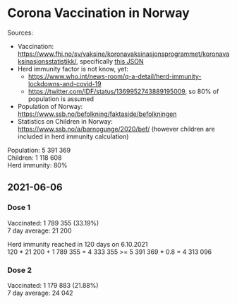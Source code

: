 # Corona Vaccination in Norway

Sources:

- Vaccination: <https://www.fhi.no/sv/vaksine/koronavaksinasjonsprogrammet/koronavaksinasjonsstatistikk/>, specifically [this JSON](https://www.fhi.no/api/chartdata/api/99119)
- Herd immunity factor is not know, yet:
  - <https://www.who.int/news-room/q-a-detail/herd-immunity-lockdowns-and-covid-19>
  - <https://twitter.com/IDF/status/1369952743889195009>, so 80% of population is assumed
- Population of Norway: <https://www.ssb.no/befolkning/faktaside/befolkningen>
- Statistics on Children in Norway: https://www.ssb.no/a/barnogunge/2020/bef/ (however children are included in herd immunity calculation)

Population: 5 391 369  
Children: 1 118 608  
Herd immunity: 80%  

## 2021-06-06

### Dose 1

Vaccinated: 1 789 355 (33.19%)  
7 day average: 21 200

Herd immunity reached in 120 days on 6.10.2021  
120 * 21 200 + 1 789 355 = 4 333 355 >= 5 391 369 * 0.8 = 4 313 096

### Dose 2

Vaccinated: 1 179 883 (21.88%)  
7 day average: 24 042

